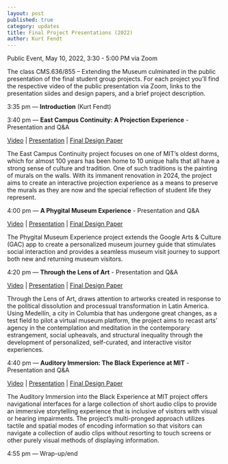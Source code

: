 ```yaml
---
layout: post
published: true
category: updates
title: Final Project Presentations (2022)
author: Kurt Fendt
---
```

Public Event, May 10, 2022, 3:30 - 5:00 PM via Zoom

The class CMS.636/855 – Extending the Museum culminated in the public presentation of the final student group projects. For each project you’ll find the respective video of the public presentation via Zoom, links to the presentation siides and design papers, and a brief project description.

3:35 pm — **Introduction** (Kurt Fendt)

3:40 pm —  **East Campus Continuity: A Projection Experience** - Presentation and Q&A

[Video](http://web.mit.edu/course/other/cms.636/www/videos/PV-EastCampusContinuity.mp4)  |  [Presentation](http://web.mit.edu/course/other/cms.636/www/presentations/FPP-EastCampusContinuity.pdf)  |  [Final Design Paper](http://web.mit.edu/course/other/cms.636/www/papers/FP-EC_Cultural_Continuity.pdf)

The East Campus Continuity project focuses on one of MIT’s oldest dorms, which for almost 100 years  has been home to 10 unique halls that all have a strong sense of culture and tradition. One of such traditions is the painting of murals on the walls.  With its immanent renovation in 2024, the project aims to create an interactive projection experience as a means to preserve the murals as they are now and the special reflection of student life they represent.

4:00 pm — **A Phygital Museum Experience** - Presentation and Q&A

[Video](http://web.mit.edu/course/other/cms.636/www/videos/PV-PhygitalExperience.mp4)  |  [Presentation](http://web.mit.edu/course/other/cms.636/www/presentations/FPP-PhygitalMuseumExperience.pdf)  |  [Final Design Paper](http://web.mit.edu/course/other/cms.636/www/papers/FP-PhygitalMuseumExpereince.pdf)

The Phygital Museum Experience project extends the Google Arts & Culture (GAC) app to create a personalized museum journey guide that stimulates social interaction and provides a seamless museum visit journey to support both new and returning museum visitors. 

4:20 pm — **Through the Lens of Art** - Presentation and Q&A

[Video](http://web.mit.edu/course/other/cms.636/www/videos/PV-Medellin.mp4)  |  [Presentation](http://web.mit.edu/course/other/cms.636/www/presentations/FPP-ThroughTheLensOfArt.pdf)  |  [Final Design Paper](http://web.mit.edu/course/other/cms.636/www/papers/FP-ThroughTheLensOfArt.pdf)

Through the Lens of Art, draws attention to artworks created in response to the political dissolution and processual transformation in Latin America. Using Medellín, a city in Columbia that has undergone great changes, as a test field to pilot a virtual museum platform, the project aims to recast arts’ agency in the contemplation and meditation in the contemporary estrangement, social upheavals, and structural inequality through the development of personalized, self-curated, and interactive visitor experiences.

4:40 pm — **Auditory Immersion: The Black Experience at MIT** - Presentation and Q&A

[Video](http://web.mit.edu/course/other/cms.636/www/videos/PV-AudioImmersion.mp4)  |  [Presentation](http://web.mit.edu/course/other/cms.636/www/presentations/FPP-AuditoryImmersion.pdf)  |  [Final Design Paper](http://web.mit.edu/course/other/cms.636/www/papers/FP-Auditory_Immersion_into_the_Black_Experience_at_MIT.pdf)

The Auditory Immersion into the Black Experience at MIT project offers navigational interfaces for a large collection of short audio clips to provide an immersive storytelling experience that is inclusive of visitors with visual or hearing impairments. The project’s multi-pronged approach utilizes tactile and spatial modes of encoding information so that visitors can navigate a collection of audio clips without resorting to touch screens or other purely visual methods of displaying information.


4:55 pm — Wrap-up/end